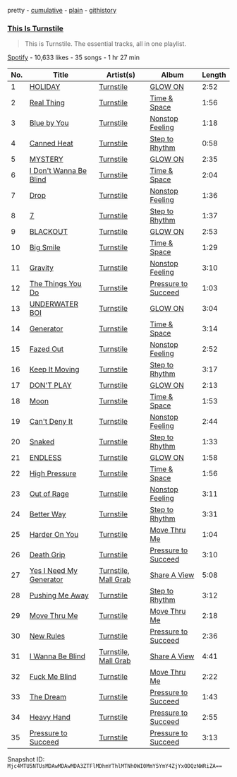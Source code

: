 pretty - [cumulative](/playlists/cumulative/37i9dQZF1DZ06evO1o0v8Q.md) - [plain](/playlists/plain/37i9dQZF1DZ06evO1o0v8Q) - [githistory](https://github.githistory.xyz/mackorone/spotify-playlist-archive/blob/main/playlists/plain/37i9dQZF1DZ06evO1o0v8Q)

### [This Is Turnstile](https://open.spotify.com/playlist/37i9dQZF1DZ06evO1o0v8Q)

> This is Turnstile\. The essential tracks, all in one playlist.

[Spotify](https://open.spotify.com/user/spotify) - 10,633 likes - 35 songs - 1 hr 27 min

| No. | Title | Artist(s) | Album | Length |
|---|---|---|---|---|
| 1 | [HOLIDAY](https://open.spotify.com/track/1dB0NylVkpjdOe8DiekIs7) | [Turnstile](https://open.spotify.com/artist/2qnpHrOzdmOo1S4ox3j17x) | [GLOW ON](https://open.spotify.com/album/2NrYPcMmQBlbBxopc2XlzS) | 2:52 |
| 2 | [Real Thing](https://open.spotify.com/track/1Rz1CTinAymBA4dcMPGijY) | [Turnstile](https://open.spotify.com/artist/2qnpHrOzdmOo1S4ox3j17x) | [Time & Space](https://open.spotify.com/album/7bZveW9UQfYbkPH9pkpaQx) | 1:56 |
| 3 | [Blue by You](https://open.spotify.com/track/6hSIZc6GWa6uUTyzSPcwWT) | [Turnstile](https://open.spotify.com/artist/2qnpHrOzdmOo1S4ox3j17x) | [Nonstop Feeling](https://open.spotify.com/album/6BFCtPdoT07blVSsAkHUw6) | 1:18 |
| 4 | [Canned Heat](https://open.spotify.com/track/3FT12lBLjNgy1jTa4E1160) | [Turnstile](https://open.spotify.com/artist/2qnpHrOzdmOo1S4ox3j17x) | [Step to Rhythm](https://open.spotify.com/album/7uLGjaXnnvZCRogNmNEJwz) | 0:58 |
| 5 | [MYSTERY](https://open.spotify.com/track/5iXnD2VizcAbErpkcuNQ6I) | [Turnstile](https://open.spotify.com/artist/2qnpHrOzdmOo1S4ox3j17x) | [GLOW ON](https://open.spotify.com/album/2NrYPcMmQBlbBxopc2XlzS) | 2:35 |
| 6 | [I Don't Wanna Be Blind](https://open.spotify.com/track/30gtuczW6s6jj2OUVj5rat) | [Turnstile](https://open.spotify.com/artist/2qnpHrOzdmOo1S4ox3j17x) | [Time & Space](https://open.spotify.com/album/7bZveW9UQfYbkPH9pkpaQx) | 2:04 |
| 7 | [Drop](https://open.spotify.com/track/2RUlE7rP0oKPQE5fI6nQMk) | [Turnstile](https://open.spotify.com/artist/2qnpHrOzdmOo1S4ox3j17x) | [Nonstop Feeling](https://open.spotify.com/album/6BFCtPdoT07blVSsAkHUw6) | 1:36 |
| 8 | [7](https://open.spotify.com/track/6VHhnEVCYvxlQQr5kbWd5i) | [Turnstile](https://open.spotify.com/artist/2qnpHrOzdmOo1S4ox3j17x) | [Step to Rhythm](https://open.spotify.com/album/7uLGjaXnnvZCRogNmNEJwz) | 1:37 |
| 9 | [BLACKOUT](https://open.spotify.com/track/0bGImSqDB2ebdeoCidUC8o) | [Turnstile](https://open.spotify.com/artist/2qnpHrOzdmOo1S4ox3j17x) | [GLOW ON](https://open.spotify.com/album/2NrYPcMmQBlbBxopc2XlzS) | 2:53 |
| 10 | [Big Smile](https://open.spotify.com/track/0OK2cjonTMoF8PLRup3MAM) | [Turnstile](https://open.spotify.com/artist/2qnpHrOzdmOo1S4ox3j17x) | [Time & Space](https://open.spotify.com/album/7bZveW9UQfYbkPH9pkpaQx) | 1:29 |
| 11 | [Gravity](https://open.spotify.com/track/47BhgqJy3oRTGzjNTgf3hq) | [Turnstile](https://open.spotify.com/artist/2qnpHrOzdmOo1S4ox3j17x) | [Nonstop Feeling](https://open.spotify.com/album/6BFCtPdoT07blVSsAkHUw6) | 3:10 |
| 12 | [The Things You Do](https://open.spotify.com/track/7oSetY84ZklreUXX4eFdP0) | [Turnstile](https://open.spotify.com/artist/2qnpHrOzdmOo1S4ox3j17x) | [Pressure to Succeed](https://open.spotify.com/album/4NyunR1H9oTh53OTEktFBO) | 1:03 |
| 13 | [UNDERWATER BOI](https://open.spotify.com/track/4pV11quzVm52tULYj6ITD2) | [Turnstile](https://open.spotify.com/artist/2qnpHrOzdmOo1S4ox3j17x) | [GLOW ON](https://open.spotify.com/album/2NrYPcMmQBlbBxopc2XlzS) | 3:04 |
| 14 | [Generator](https://open.spotify.com/track/04vAjpZ2ppNIFcxq9bqj39) | [Turnstile](https://open.spotify.com/artist/2qnpHrOzdmOo1S4ox3j17x) | [Time & Space](https://open.spotify.com/album/7bZveW9UQfYbkPH9pkpaQx) | 3:14 |
| 15 | [Fazed Out](https://open.spotify.com/track/31EYM7iJC3FEADrfzA4bmD) | [Turnstile](https://open.spotify.com/artist/2qnpHrOzdmOo1S4ox3j17x) | [Nonstop Feeling](https://open.spotify.com/album/6BFCtPdoT07blVSsAkHUw6) | 2:52 |
| 16 | [Keep It Moving](https://open.spotify.com/track/4VVnprM3eR1hlac2ulGzjv) | [Turnstile](https://open.spotify.com/artist/2qnpHrOzdmOo1S4ox3j17x) | [Step to Rhythm](https://open.spotify.com/album/7uLGjaXnnvZCRogNmNEJwz) | 3:17 |
| 17 | [DON'T PLAY](https://open.spotify.com/track/69uzV9BQmNLPIu0dWK4Tbe) | [Turnstile](https://open.spotify.com/artist/2qnpHrOzdmOo1S4ox3j17x) | [GLOW ON](https://open.spotify.com/album/2NrYPcMmQBlbBxopc2XlzS) | 2:13 |
| 18 | [Moon](https://open.spotify.com/track/1r1MOC7jMhvTua0TV8FpgO) | [Turnstile](https://open.spotify.com/artist/2qnpHrOzdmOo1S4ox3j17x) | [Time & Space](https://open.spotify.com/album/7bZveW9UQfYbkPH9pkpaQx) | 1:53 |
| 19 | [Can't Deny It](https://open.spotify.com/track/4W024pk8Dm0yjFn3ciaz2F) | [Turnstile](https://open.spotify.com/artist/2qnpHrOzdmOo1S4ox3j17x) | [Nonstop Feeling](https://open.spotify.com/album/6BFCtPdoT07blVSsAkHUw6) | 2:44 |
| 20 | [Snaked](https://open.spotify.com/track/0R046DVTvu15N3RpzitDY5) | [Turnstile](https://open.spotify.com/artist/2qnpHrOzdmOo1S4ox3j17x) | [Step to Rhythm](https://open.spotify.com/album/7uLGjaXnnvZCRogNmNEJwz) | 1:33 |
| 21 | [ENDLESS](https://open.spotify.com/track/6yzMX2L7bjFbklJPfBIO3o) | [Turnstile](https://open.spotify.com/artist/2qnpHrOzdmOo1S4ox3j17x) | [GLOW ON](https://open.spotify.com/album/2NrYPcMmQBlbBxopc2XlzS) | 1:58 |
| 22 | [High Pressure](https://open.spotify.com/track/6chFS0M9e67gNlHY11wnDm) | [Turnstile](https://open.spotify.com/artist/2qnpHrOzdmOo1S4ox3j17x) | [Time & Space](https://open.spotify.com/album/7bZveW9UQfYbkPH9pkpaQx) | 1:56 |
| 23 | [Out of Rage](https://open.spotify.com/track/75Llbj5OAnDnSaob3koB0w) | [Turnstile](https://open.spotify.com/artist/2qnpHrOzdmOo1S4ox3j17x) | [Nonstop Feeling](https://open.spotify.com/album/6BFCtPdoT07blVSsAkHUw6) | 3:11 |
| 24 | [Better Way](https://open.spotify.com/track/0AfcDu9FosOBh8HtoEVxHE) | [Turnstile](https://open.spotify.com/artist/2qnpHrOzdmOo1S4ox3j17x) | [Step to Rhythm](https://open.spotify.com/album/7uLGjaXnnvZCRogNmNEJwz) | 3:31 |
| 25 | [Harder On You](https://open.spotify.com/track/5RTbyJq6S2G29rSle26FER) | [Turnstile](https://open.spotify.com/artist/2qnpHrOzdmOo1S4ox3j17x) | [Move Thru Me](https://open.spotify.com/album/4yv0f6J21URHCBZ0owXEPl) | 1:04 |
| 26 | [Death Grip](https://open.spotify.com/track/6BNPwD7KTEHu31hles8CyD) | [Turnstile](https://open.spotify.com/artist/2qnpHrOzdmOo1S4ox3j17x) | [Pressure to Succeed](https://open.spotify.com/album/4NyunR1H9oTh53OTEktFBO) | 3:10 |
| 27 | [Yes I Need My Generator](https://open.spotify.com/track/4vFicRRBJFCC5UofT5sWAT) | [Turnstile](https://open.spotify.com/artist/2qnpHrOzdmOo1S4ox3j17x), [Mall Grab](https://open.spotify.com/artist/7yF6JnFPDzgml2Ytkyl5D7) | [Share A View](https://open.spotify.com/album/5pxz1toBQ4J9WIkaXHJprU) | 5:08 |
| 28 | [Pushing Me Away](https://open.spotify.com/track/2lko49bKOuj6hsh7byOXIz) | [Turnstile](https://open.spotify.com/artist/2qnpHrOzdmOo1S4ox3j17x) | [Step to Rhythm](https://open.spotify.com/album/7uLGjaXnnvZCRogNmNEJwz) | 3:12 |
| 29 | [Move Thru Me](https://open.spotify.com/track/5U0GKdcQ6vhHndCkoRbP1c) | [Turnstile](https://open.spotify.com/artist/2qnpHrOzdmOo1S4ox3j17x) | [Move Thru Me](https://open.spotify.com/album/4yv0f6J21URHCBZ0owXEPl) | 2:18 |
| 30 | [New Rules](https://open.spotify.com/track/41qY7F57ob5JSwboHiPoBk) | [Turnstile](https://open.spotify.com/artist/2qnpHrOzdmOo1S4ox3j17x) | [Pressure to Succeed](https://open.spotify.com/album/4NyunR1H9oTh53OTEktFBO) | 2:36 |
| 31 | [I Wanna Be Blind](https://open.spotify.com/track/10lLqAbzl56Dcacrke431Q) | [Turnstile](https://open.spotify.com/artist/2qnpHrOzdmOo1S4ox3j17x), [Mall Grab](https://open.spotify.com/artist/7yF6JnFPDzgml2Ytkyl5D7) | [Share A View](https://open.spotify.com/album/5pxz1toBQ4J9WIkaXHJprU) | 4:41 |
| 32 | [Fuck Me Blind](https://open.spotify.com/track/1jZKqbGJL62N2SeUyx2RYm) | [Turnstile](https://open.spotify.com/artist/2qnpHrOzdmOo1S4ox3j17x) | [Move Thru Me](https://open.spotify.com/album/4yv0f6J21URHCBZ0owXEPl) | 2:22 |
| 33 | [The Dream](https://open.spotify.com/track/04jmrsQI3WUHaUTZ6sZ6eM) | [Turnstile](https://open.spotify.com/artist/2qnpHrOzdmOo1S4ox3j17x) | [Pressure to Succeed](https://open.spotify.com/album/4NyunR1H9oTh53OTEktFBO) | 1:43 |
| 34 | [Heavy Hand](https://open.spotify.com/track/5crhehni76VWBAk1h5KRtE) | [Turnstile](https://open.spotify.com/artist/2qnpHrOzdmOo1S4ox3j17x) | [Pressure to Succeed](https://open.spotify.com/album/4NyunR1H9oTh53OTEktFBO) | 2:55 |
| 35 | [Pressure to Succeed](https://open.spotify.com/track/6lgwU51adM1hZwgFWLF2nh) | [Turnstile](https://open.spotify.com/artist/2qnpHrOzdmOo1S4ox3j17x) | [Pressure to Succeed](https://open.spotify.com/album/4NyunR1H9oTh53OTEktFBO) | 3:13 |

Snapshot ID: `Mjc4MTU5NTUsMDAwMDAwMDA3ZTFlMDhmYThlMTNhOWI0MmY5YmY4ZjYxODQzNWRiZA==`
